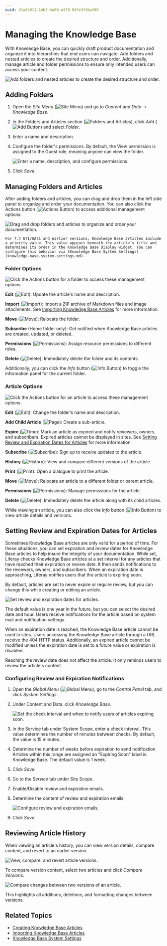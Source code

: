```yaml
---
uuid: d1a3b011-1eb7-4a09-a379-847e3fdbaf69
---
```

# Managing the Knowledge Base

With Knowledge Base, you can quickly draft product documentation and organize it into hierarchies that end users can navigate. Add folders and nested articles to create the desired structure and order. Additionally, manage article and folder permissions to ensure only intended users can access your content.

![Add folders and nested articles to create the desired structure and order.](./managing-the-knowledge-base/images/01.png)

## Adding Folders

1. Open the *Site Menu* (![Site Menu](../../images/icon-menu.png)) and go to *Content and Data* &rarr; *Knowledge Base*.

1. In the Folders and Articles section (![Folders and Articles](../../images/icon-pages-tree.png)), click *Add* (![Add Button](../../images/icon-add.png)) and select *Folder*.

1. Enter a name and description.

1. Configure the folder's permissions. By default, the View permission is assigned to the Guest role, meaning anyone can view the folder.

   ![Enter a name, description, and configure permissions.](./managing-the-knowledge-base/images/02.png)

1. Click *Save*.

## Managing Folders and Articles

<!-- Folders appear alphabetically, while articles can be reordered. -->

After adding folders and articles, you can drag and drop them in the left side panel to organize and order your documentation. You can also click the Actions button (![Actions Button](../../images/icon-actions.png)) to access additional management options.

![Drag and drop folders and articles to organize and order your documentation.](./managing-the-knowledge-base/images/03.png)

```{note}
For 7.4 U71/GA71 and earlier versions, Knowledge Base articles include a priority value. This value appears beneath the article’s title and determines its order in the Knowledge Base Display widget. You can configure this behavior via [Knowledge Base System Settings](knowledge-base-system-settings.md).
```

### Folder Options

![Click the Actions button for a folder to access these management options.](./managing-the-knowledge-base/images/04.png)

**Edit** (![Edit](../../images/icon-edit.png)): Update the article's name and description.

**Import** (![Import](../../images/icon-import.png)): Import a ZIP archive of Markdown files and image attachments. See [Importing Knowledge Base Articles](./importing-knowledge-base-articles.md) for more information.

**Move** (![Move](../../images/icon-move-folder.png)): Relocate the folder.

**Subscribe** (Home folder only): Get notified when Knowledge Base articles are created, updated, or deleted.

**Permissions** (![Permissions](../../images/icon-permissions.png)): Assign resource permissions to different roles.

**Delete** (![Delete](../../images/icon-app-trash.png)): Immediately delete the folder and its contents.

Additionally, you can click the *Info* button (![Info Button](../../images/icon-information.png)) to toggle the information panel for the current folder.

### Article Options

![Click the Actions button for an article to access these management options.](./managing-the-knowledge-base/images/05.png)

**Edit** (![Edit](../../images/icon-edit.png)): Change the folder’s name and description.

**Add Child Article** (![Page](../../images/icon-document.png)): Create a sub-article.

**Expire** (![Time](../../images/icon-time.png)): Mark an article as expired and notify reviewers, owners, and subscribers. Expired articles cannot be displayed in sites. See [Setting Review and Expiration Dates for Articles](#setting-review-and-expiration-dates-for-articles) for more information

**Subscribe** (![Subscribe](../../images/icon-bell.png)): Sign up to receive updates to the article.

**History** (![History](../../images/icon-history-calendar.png)): View and compare different versions of the article.

**Print** (![Print](../../images/icon-print.png)): Open a dialogue to print the article.

**Move** (![Move](../../images/icon-move-folder.png)): Relocate an article to a different folder or parent article.

**Permissions** (![Permissions](../../images/icon-permissions.png)): Manage permissions for the article.

**Delete** (![Delete](../../images/icon-app-trash.png)): Immediately delete the article along with its child articles.

While viewing an article, you can also click the *Info* button (![Info Button](../../images/icon-information.png)) to view article details and versions.

## Setting Review and Expiration Dates for Articles

Sometimes Knowledge Base articles are only valid for a period of time. For these situations, you can set expiration and review dates for Knowledge Base articles to help insure the integrity of your documentation. While set, Liferay checks Knowledge Base articles at a set interval for any articles that have reached their expiration or review date. It then sends notifications to the reviewers, owners, and subscribers. When an expiration date is approaching, Liferay notifies users that the article is expiring soon.

By default, articles are set to never expire or require review, but you can change this while creating or editing an article.

![Set review and expiration dates for articles.](./managing-the-knowledge-base/images/06.png)

The default value is one year in the future, but you can select the desired date and hour. Users receive notifications for the article based on system mail and notification settings.

When an expiration date is reached, the Knowledge Base article cannot be used in sites. Users accessing the Knowledge Base article through a URL receive the 404 HTTP status. Additionally, an expired article cannot be modified unless the expiration date is set to a future value or expiration is disabled.

Reaching the review date does not affect the article. It only reminds users to review the article's content.

### Configuring Review and Expiration Notifications

1. Open the *Global Menu* (![Global Menu](../../images/icon-applications-menu.png)), go to the *Control Panel* tab, and click *System Settings*.

1. Under Content and Data, click *Knowledge Base*.

   ![Set the check interval and when to notify users of articles expiring soon. ](./managing-the-knowledge-base/images/07.png)

1. In the Service tab under System Scope, enter a check interval. This value determines the number of minutes between checks. By default, the value is 15 minutes.

1. Determine the number of weeks before expiration to send notification. Articles within this range are assigned an "Expiring Soon" label in Knowledge Base. The default value is 1 week.

1. Click *Save*.

1. Go to the *Service* tab under Site Scope.

1. Enable/Disable review and expiration emails.

1. Determine the content of review and expiration emails.

   ![Configure review and expiration emails.](./managing-the-knowledge-base/images/08.png)

1. Click *Save*.

## Reviewing Article History

When viewing an article's history, you can view version details, compare content, and revert to an earlier version.

![View, compare, and revert article versions.](./managing-the-knowledge-base/images/09.png)

To compare version content, select two articles and click *Compare Versions*.

![Compare changes between two versions of an article.](./managing-the-knowledge-base/images/10.png)

This highlights all additions, deletions, and formatting changes between versions.

## Related Topics

* [Creating Knowledge Base Articles](./creating-knowledge-base-articles.md)
* [Importing Knowledge Base Articles](./importing-knowledge-base-articles.md)
* [Knowledge Base System Settings](./knowledge-base-system-settings.md)
